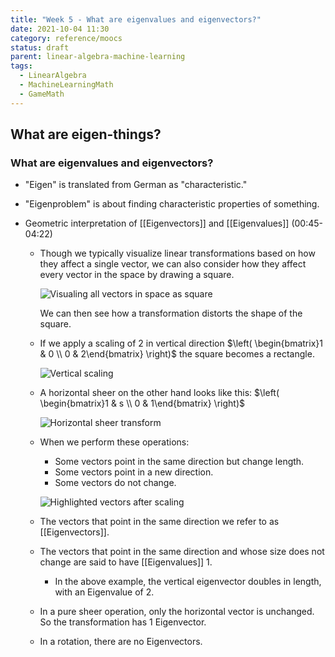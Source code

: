 ```yaml
---
title: "Week 5 - What are eigenvalues and eigenvectors?"
date: 2021-10-04 11:30
category: reference/moocs
status: draft
parent: linear-algebra-machine-learning
tags:
  - LinearAlgebra
  - MachineLearningMath
  - GameMath
---
```


## What are eigen-things?

### What are eigenvalues and eigenvectors?

* "Eigen" is translated from German as "characteristic."
* "Eigenproblem" is about finding characteristic properties of something.
 
* Geometric interpretation of [[Eigenvectors]] and [[Eigenvalues]] (00:45-04:22)
    * Though we typically visualize linear transformations based on how they affect a single vector, we can also consider how they affect every vector in the space by drawing a square.

        ![Visualing all vectors in space as square](/_media/laml-all-vectors-in-space-square.png)
        
        We can then see how a transformation distorts the shape of the square.

    * If we apply a scaling of 2 in vertical direction $\left( \begin{bmatrix}1 & 0 \\ 0 & 2\end{bmatrix} \right)$ the square becomes a rectangle.

        ![Vertical scaling](/_media/laml-vertical-scaling-to-rectangle.png)

    * A horizontal sheer on the other hand looks like this: $\left( \begin{bmatrix}1 & s \\ 0 & 1\end{bmatrix} \right)$

        ![Horizontal sheer transform](/_media/laml-horizontal-sheer-transform.png)

    * When we perform these operations:
        * Some vectors point in the same direction but change length.
        * Some vectors point in a new direction.
        * Some vectors do not change.

        ![Highlighted vectors after scaling](_media/laml-vectors-after-scaling.png)

    * The vectors that point in the same direction we refer to as [[Eigenvectors]].
    * The vectors that point in the same direction and whose size does not change are said to have [[Eigenvalues]] 1.
        * In the above example, the vertical eigenvector doubles in length, with an Eigenvalue of 2.

    * In a pure sheer operation, only the horizontal vector is unchanged. So the transformation has 1 Eigenvector.
    * In a rotation, there are no Eigenvectors.

